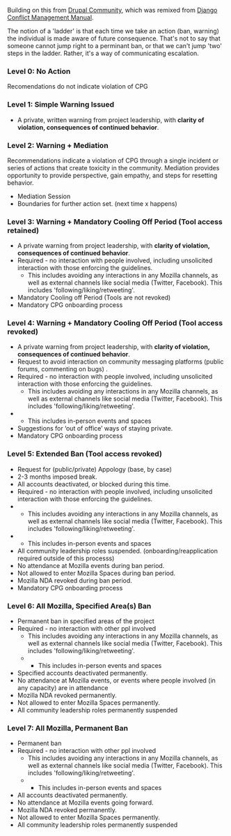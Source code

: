 Building on this from [Drupal Community](https://www.drupal.org/conflict-resolution), which was remixed from [Django Conflict Management Manual](https://www.djangoproject.com/conduct/enforcement-manual/).

The notion of a 'ladder' is that each time we take an action (ban, warning) the individual is made aware of future consequence.  That's not to say that someone cannot jump right to a perminant ban, or that we can't jump 'two' steps in the ladder.  Rather, it's a way of communicating escalation.  

### Level 0: No Action
Recomendations do not indicate violation of CPG

### Level 1: Simple Warning Issued
* A private, written warning from project leadership, with **clarity of violation, consequences of continued behavior**.

### Level 2: Warning + Mediation
Recommendations indicate a violation of CPG through a single incident or series of actions that create toxicity in the community. Mediation provides opportunity to provide perspective, gain empathy, and steps for resetting behavior.
* Mediation Session
* Boundaries for further action set.  (next time x happens)

### Level 3: Warning + Mandatory Cooling Off Period (Tool access retained)
* A private warning from project leadership, with **clarity of violation, consequences of continued behavior**.
* Required - no interaction with people involved, including unsolicited interaction with those enforcing the guidelines.
  * This includes avoiding any interactions in any Mozilla channels, as well as external channels like social media (Twitter, Facebook). This includes 'following/liking/retweeting'.
* Mandatory Cooling off Period   (Tools are not revoked)
* Mandatory CPG onboarding process 

### Level 4: Warning + Mandatory Cooling Off Period (Tool access revoked)
* A private warning from project leadership, with **clarity of violation, consequences of continued behavior**.
* Request to avoid interaction on community messaging platforms (public forums, commenting on bugs) .
* Required - no interaction with people involved, including unsolicited interaction with those enforcing the guidelines.
  * This includes avoiding any interactions in any Mozilla channels, as well as external channels like social media (Twitter, Facebook). This includes 'following/liking/retweeting'.
* * This includes in-person events and spaces
* Suggestions for ‘out of office’ ways of staying private.
* Mandatory CPG onboarding process 

### Level 5: Extended Ban (Tool access revoked)
* Request for (public/private) Appology (base, by case)
* 2-3 months imposed break.
* All accounts deactivated, or blocked during this time.
* Required - no interaction with people involved, including unsolicited interaction with those enforcing the guidelines.
* * This includes avoiding any interactions in any Mozilla channels, as well as external channels like social media (Twitter, Facebook). This includes 'following/liking/retweeting'.
* * This includes in-person events and spaces
* All community leadership roles suspended. (onboarding/reapplication required outside of this processs)
* No attendance at Mozilla events during ban period.
* Not allowed to enter Mozilla Spaces during ban period.
* Mozilla NDA revoked during ban period.
* Mandatory CPG onboarding process

### Level 6:  All Mozilla, Specified Area(s) Ban
* Permanent ban in specified areas of the project
* Required - no interaction with other ppl involved
  * This includes avoiding any interactions in any Mozilla channels, as well as external channels like social media 
  (Twitter, Facebook). This includes 'following/liking/retweeting'.
  * * This includes in-person events and spaces
* Specified accounts deactivated permanently. 
* No attendance at Mozilla events, or events where people involved (in any capacity) are in attendance
* Mozilla NDA revoked permanently.
* Not allowed to enter Mozilla Spaces permanently.
* All community leadership roles permanently suspended

### Level 7: All Mozilla, Permanent Ban
* Permanent ban
* Required - no interaction with other ppl involved
  * This includes avoiding any interactions in any Mozilla channels, as well as external channels like social media 
  (Twitter, Facebook). This includes 'following/liking/retweeting'.
  * * This includes in-person events and spaces
* All accounts deactivated permanently. 
* No attendance at Mozilla events going forward.
* Mozilla NDA revoked permanently.
* Not allowed to enter Mozilla Spaces permanently.
* All community leadership roles permanently suspended
